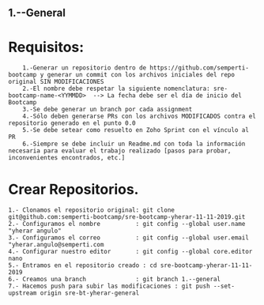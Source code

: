 ## 1.--General

# Requisitos:

        1.-Generar un repositorio dentro de https://github.com/semperti-bootcamp y generar un commit con los archivos iniciales del repo original SIN MODIFICACIONES
        2.-El nombre debe respetar la siguiente nomenclatura: sre-bootcamp-name-<YYMMDD>  --> La fecha debe ser el día de inicio del Bootcamp
        3.-Se debe generar un branch por cada assignment
        4.-Sólo deben generarse PRs con los archivos MODIFICADOS contra el repositorio generado en el punto 0.0
        5.-Se debe setear como resuelto en Zoho Sprint con el vínculo al PR
        6.-Siempre se debe incluir un Readme.md con toda la información necesaria para evaluar el trabajo realizado [pasos para probar, inconvenientes encontrados, etc.]


# Crear Repositorios.

	1.- Clonamos el repositorio original: git clone git@github.com:semperti-bootcamp/sre-bootcamp-yherar-11-11-2019.git
	2.- Configuramos el nombre          : git config --global user.name "yherar angulo"
	3.- Configuramos el correo          : git config --global user.email "yherar.angulo@semperti.com
	4.- Configurar nuestro editor       : git config --global core.editor nano
	5.- Entramos en el repositorio creado : cd sre-bootcamp-yherar-11-11-2019
	6.- Creamos una branch              : git branch 1.--general
	7.- Hacemos push para subir las modificaciones : git push --set-upstream origin sre-bt-yherar-general

